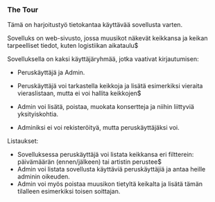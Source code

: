 ### The Tour
Tämä on harjoitustyö tietokantaa käyttävää sovellusta varten.

Sovelluks on web-sivusto, jossa muusikot näkevät keikkansa ja keikan tarpeelliset tiedot, kuten logistiikan aikataulu$

Sovelluksella on kaksi käyttäjäryhmää, jotka vaativat kirjautumisen:
- Peruskäyttäjä ja Admin.


- Peruskäyttäjä voi tarkastella keikkoja ja lisätä esimerkiksi vieraita vieraslistaan, mutta ei voi hallita keikkojen$
- Admin voi lisätä, poistaa, muokata konsertteja ja niihin liittyviä yksityiskohtia.
- Adminiksi ei voi rekisteröityä, mutta peruskäyttäjäksi voi.

Listaukset:
- Sovelluksessa peruskäyttäjä voi listata keikkansa eri filtterein: päivämäärän (ennen/jälkeen) tai artistin perustee$
- Admin voi listata sovellusta käyttäviä peruskäyttäjiä ja antaa heille adminin oikeuden.
- Admin voi myös poistaa muusikon tietyltä keikalta ja lisätä tämän tilalleen esimerkiksi toisen soittajan.


